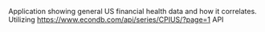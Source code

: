 Application showing general US financial health data and how it correlates.
Utilizing https://www.econdb.com/api/series/CPIUS/?page=1 API